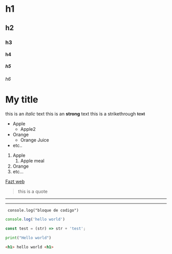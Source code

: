 <!-- Asi se ponen los comentarios -->
# h1 
## h2
### h3
#### h4
##### h5
###### h6

# My title 

this is an *italic* text <!-- para poner cursivas es entre asteriscos -->
this is an **strong** text <!-- para poner negritas es entre dos asteriscos -->
this is a strikethrough ~~text~~  <!--para poner texto tachado es entre dos "~~" virgulillas-->

<!-- UL | para poner una lista dentro de otra se usa tabulador y luego la misma sintaxis -->

* Apple
    * Apple2
* Orange
    * Orange Juice
* etc..

<!-- OL | para poner una lista dentro de otra lista se usa tabulador y luego la misma sintaxis -->

1. Apple
    1. Apple meal
2. Orange
3. etc...

<!-- Enlaces | -->

[Fazt web ](https://www.faztweb.com "Custom title")

<!-- para poner citas -->
> this is a quote

<!-- para poner la linea de abajo -->
___

--- 

<!-- para poner un bloque de codigo se usa (`) uno al inicio y otro al final -->
` console.log("bloque de codigo")`

<!-- para poner un codigo mas largo o largo se pone entre 3 (```) y puedes poner un lenguaje en la primera linea a lado de "```" para tener resaltados los componentes -->

``` Javascript
console.log('hello world')

const test = (str) => str + 'test';

```

``` python
print("Hello world")
```

```html
<h1> hello world <h1>
```
<!-- para hacer tablas se usan (||) y (--) -->



